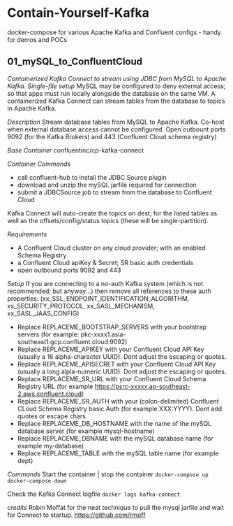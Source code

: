 # Contain-Yourself-Kafka
docker-compose for various Apache Kafka and Confluent configs - handy for demos and POCs



## 01_mySQL_to_ConfluentCloud
*Containerized Kafka Connect to stream using JDBC from MySQL to Apache Kafka. Single-file setup*
MySQL may be configured to deny external access; so that apps must run locally alongside the database on the same VM.
A containerized Kafka Connect can stream tables from the database to topics in Apache Kafka.

*Description* 
Stream database tables from MySQL to Apache Kafka.
Co-host when external database access cannot be configured.
Open outbount ports 9092 (for the Kafka Brokers) and 443 (Confluent Cloud schema registry)

*Base Container*
confluentinc/cp-kafka-connect

*Container Commands*
- call confluent-hub to install the JDBC Source plugin
- download and unzip the mySQL jarfile required for connection
- submit a JDBCSource job to stream from the database to Confluent Cloud

Kafka Connect will auto-create the topics on dest; for the listed tables as well as the offsets/config/status topics (these will be single-partition).

*Requirements*
- A Confluent Cloud cluster on any cloud provider; with an enabled Schema Registry
- a Confluent Cloud apiKey & Secret; SR basic auth credentials
- open outbound ports 9092 and 443

*Setup*
If you are connecting to a no-auth Kafka system (which is not recommended; but anyway...) then remove all references to these auth properties: (xx_SSL_ENDPOINT_IDENTIFICATION_ALGORITHM, xx_SECURITY_PROTOCOL, xx_SASL_MECHANISM, xx_SASL_JAAS_CONFIG)

- Replace REPLACEME_BOOTSTRAP_SERVERS with your bootstrap servers (for example: pkc-xxxx1.asia-southeast1.gcp.confluent.cloud:9092)
- Replace REPLACEME_APIKEY with your Confluent Cloud API Key (usually a 16 alpha-character UUID). Dont adjust the escaping or quotes.
- Replace REPLACEME_APISECRET with your Confluent Cloud API Key (usually a long alpla-numeric UUID). Dont adjust the escaping or quotes.
- Replace REPLACEME_SR_URL with your Confluent Cloud Schema Registry URL (for example https://psrc-xxxxx.ap-southeast-2.aws.confluent.cloud)
- Replace REPLACEME_SR_AUTH with your (colon-delimited) Confluent CLoud Schema Registry basic Auth (for example XXX:YYYY). Dont add quotes or escape chars.
- Replace REPLACEME_DB_HOSTNAME with the name of the mySQL database server (for example mysql-hostname)
- Replace REPLACEME_DBNAME with the mySQL database name (for example my-database)
- Replace REPLACEME_TABLE with the mySQL table name (for example dept)

*Commands*
Start the container | stop the container
`docker-compose up
 docker-compose down`

Check the Kafka Connect logfile
`docker logs kafka-connect`

*credits*
Robin Moffat for the neat technique to pull the mysql jarfile and wait for Connect to startup. https://github.com/rmoff




